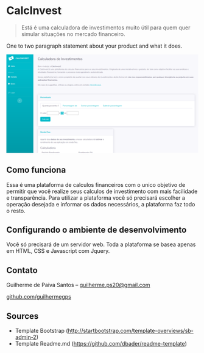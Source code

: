 # CalcInvest
> Está é uma calculadora de investimentos muito útil para quem quer simular situações no mercado financeiro.

One to two paragraph statement about your product and what it does.

![](img/print.png)

## Como funciona

Essa é uma plataforma de calculos financeiros com o unico objetivo de permitir que você realize seus calculos de investimento com mais facilidade e transparência.
Para utilizar a plataforma você só precisará escolher a operação desejada e informar os dados necessários, a plataforma faz todo o resto.

## Configurando o ambiente de desenvolvimento

Você só precisará de um servidor web. Toda a plataforma se basea apenas em HTML, CSS e Javascript com Jquery.

## Contato

Guilherme de Paiva Santos – guilherme.ps20@gmail.com

[github.com/guilhermegps](https://github.com/guilhermegps/)

## Sources

* Template Bootstrap (<http://startbootstrap.com/template-overviews/sb-admin-2>)
* Template Readme.md (<https://github.com/dbader/readme-template>)

<!-- Projeto Original -->
[wiki]: https://github.com/guilhermegps/calcinvest
